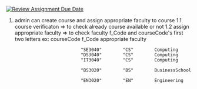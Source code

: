 [![Review Assignment Due Date](https://classroom.github.com/assets/deadline-readme-button-24ddc0f5d75046c5622901739e7c5dd533143b0c8e959d652212380cedb1ea36.svg)](https://classroom.github.com/a/MhkFIDKy)


1. admin can create course and assign appropriate faculty to course 
                1.1 course verificaton => to check already course available or not
                1.2 assign appropriate faculty => to check faculty f_Code and courseCode's first two letters 
                                ex: 
                                courseCode      f_Code      appropriate faculty

                                "SE3040"        "CS"        Computing 
                                "DS3040"        "CS"        Computing
                                "IT3040"        "CS"        Computing 

                                "BS3020"        "BS"        BusinessSchool

                                "EN3020"        "EN"        Engineering

